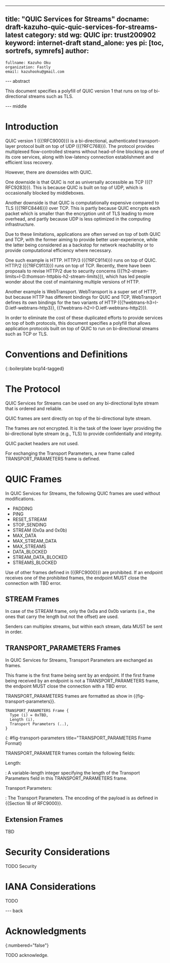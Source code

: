 ---
title: "QUIC Services for Streams"
docname: draft-kazuho-quic-quic-services-for-streams-latest
category: std
wg: QUIC
ipr: trust200902
keyword: internet-draft
stand_alone: yes
pi: [toc, sortrefs, symrefs]
author:
 -
    fullname: Kazuho Oku
    organization: Fastly
    email: kazuhooku@gmail.com

--- abstract

This document specifies a polyfill of QUIC version 1 that runs on top of
bi-directional streams such as TLS.


--- middle

# Introduction

QUIC version 1 ({{!RFC9000}}) is a bi-directional, authenticated transport-layer
protocol built on top of UDP ({{?RFC768}}). The protocol provides multiplexed
flow-controlled streams without head-of-line blocking as one of its core
services, along with low-latency connection establishment and efficient loss
recovery.

However, there are downsides with QUIC.

One downside is that QUIC is not as universally accessible as TCP
({{?RFC9283}}). This is because QUIC is built on top of UDP, which is
occasionally blocked by middleboxes.

Another downside is that QUIC is computationally expensive compared to TLS
({{?RFC8446}}) over TCP. This is partly because QUIC encrypts each packet which
is smaller than the encryption unit of TLS leading to more overhead, and partly
because UDP is less optimized in the computing infrastructure.

Due to these limitations, applications are often served on top of both QUIC and
TCP, with the former aiming to provide better user-experience, while the latter
 being considered as a backstop for network reachability or to provide
computational efficiency where necessary.

One such example is HTTP. HTTP/3 ({{?RFC9114}}) runs on top of QUIC. HTTP/2
({{?RFC9113}}) runs on top of TCP. Recently, there have been proposals to revise
HTTP/2 due to security concerns ({{?h2-stream-limits=I-D.thomson-httpbis-h2-stream-limits}}), which has led people wonder about the cost of maintaining multiple
versions of HTTP.

Another example is WebTransport. WebTransport is a super set of HTTP, but
because HTTP has different bindings for QUIC and TCP, WebTransport defines its
own bindings for the two variants of HTTP ({{?webtrans-h3=I-D.ietf-webtrans-http3}},
{{?webtrans-h2=I-D.ietf-webtrans-http2}}).

In order to eliminate the cost of these duplicated efforts to provide services
on top of both protocols, this document specifies a polyfill that allows
application protocols built on top of QUIC to run on bi-directional streams such
as TCP or TLS.


# Conventions and Definitions

{::boilerplate bcp14-tagged}


# The Protocol

QUIC Services for Streams can be used on any bi-directional byte stream that is
ordered and reliable.

QUIC frames are sent directly on top of the bi-directional byte stream.

The frames are not encrypted. It is the task of the lower layer providing the
bi-directional byte stream (e.g., TLS) to provide confidentially and integrity.

QUIC packet headers are not used.

For exchanging the Transport Parameters, a new frame called TRANSPORT_PARAMETERS
frame is defined.


# QUIC Frames

In QUIC Services for Streams, the following QUIC frames are used without
modifications.

* PADDING
* PING
* RESET_STREAM
* STOP_SENDING
* STREAM (0x0a and 0x0b)
* MAX_DATA
* MAX_STREAM_DATA
* MAX_STREAMS
* DATA_BLOCKED
* STREAM_DATA_BLOCKED
* STREAMS_BLOCKED

Use of other frames defined in ({{RFC9000}}) are prohibited. If an endpoint
receives one of the prohibited frames, the endpoint MUST close the connection
with TBD error.

## STREAM Frames

In case of the STREAM frame, only the 0x0a and 0x0b variants (i.e., the ones
that carry the length but not the offset) are used.

Senders can multiplex streams, but within each stream, data MUST be sent in
order.

## TRANSPORT_PARAMETERS Frames

In QUIC Services for Streams, Transport Parameters are exchanged as frames.

This frame is the first frame being sent by an endpoint. If the first frame
being received by an endpoint is not a TRANSPORT_PARAMETERS frame, the endpoint
MUST close the connection with a TBD error.

TRANSPORT_PARAMETERS frames are formatted as show in
{{fig-transport-parameters}}.

~~~
TRANSPORT_PARAMETERS Frame {
  Type (i) = 0xTBD,
  Length (i),
  Transport Parameters (..),
}
~~~
{: #fig-transport-parameters title="TRANSPORT_PARAMETERS Frame Format}

TRANSPORT_PARAMETER frames contain the following fields:

Length:

: A variable-length integer specifying the length of the Transport Parameters
  field in this TRANSPORT_PARAMETERS frame.

Transport Parameters:

: The Transport Parameters. The encoding of the payload is as defined in
  {{Section 18 of RFC9000}}.


## Extension Frames

TBD


# Security Considerations

TODO Security


# IANA Considerations

TODO


--- back

# Acknowledgments
{:numbered="false"}

TODO acknowledge.
